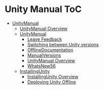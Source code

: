 Unity Manual ToC
================
 - [UnityManual]()
	 - [UnityManual Overview](UnityManual.md)
	 - [UnityManual]()
		 - [Leave Feedback](LeaveFeedback.md)
		 - [Switching between Unity versions](SwitchingDocumentationVersions.md)
		 - [OfflineDocumentation](OfflineDocumentation.md)
		 - [ManualVersions](ManualVersions.md)
		 - [UnityManual Overview](UnityManual_1.md)
		 - [WhatsNew56](WhatsNew56.md)
	 - [InstallingUnity]()
		 - [InstallingUnity Overview](InstallingUnity.md)
		 - [Deploying Unity Offline](DeployingUnityOffline.md)

